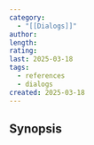 ```yaml
---
category:
  - "[[Dialogs]]"
author: 
length: 
rating: 
last: 2025-03-18
tags:
  - references
  - dialogs
created: 2025-03-18
---
```

## Synopsis